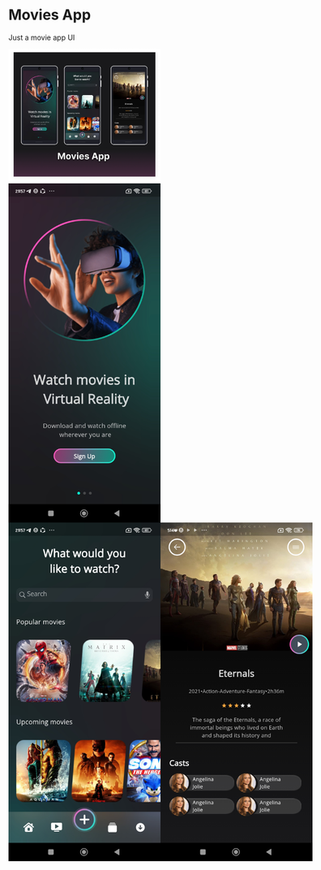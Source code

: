 # Movies App

Just a movie app UI

<div style="display: flex; justify-content: space-between;">
  <img src="assets/screenshots/Movies App.png" alt="onboarding Screen" width="300"/>
</div>

<div style="display: flex; justify-content: space-between;">
  <img src="assets/screenshots/onboarding_screen.jpg" alt="onboarding Screen" width="300"/>
</div>

<div style="display: flex; justify-content: space-between;">
  <img src="assets/screenshots/home_screen.jpg" alt="Home Screen" width="300"/>
  <img src="assets/screenshots/movie_details_screen.jpg" alt="Movie Details Screen" width="300"/>
</div>

